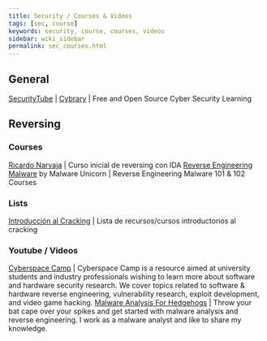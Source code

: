 ```yaml
---
title: Security / Courses & Videos
tags: [sec, course]
keywords: security, course, courses, videos
sidebar: wiki_sidebar
permalink: sec_courses.html
---
```


## General

[SecurityTube](http://www.securitytube.net/) |
[Cybrary](https://www.cybrary.it/) | Free and Open Source
Cyber Security Learning




## Reversing

### Courses

[Ricardo Narvaja](http://www.ricardonarvaja.info/) <i class="fa fa-globe"></i> | Curso inicial de reversing con IDA
[Reverse Engineering Malware](https://securedorg.github.io/) by Malware Unicorn | Reverse Engineering Malware 101 & 102 Courses

### Lists

[Introducción al Cracking](http://blog.apuromafo.net/?p=7) <i class="fa fa-globe"></i> | Lista de recursos/cursos introductorios al cracking

### Youtube / Videos

[Cyberspace Camp](https://www.youtube.com/channel/UCCm0tSE3YMifM93QjqsWRJA) | Cyberspace Camp is a resource aimed at university students and industry professionals wishing to learn more about software and hardware security research. We cover topics related to software & hardware reverse engineering, vulnerability research, exploit development, and video game hacking.
[Malware Analysis For Hedgehogs](https://www.youtube.com/channel/UCVFXrUwuWxNlm6UNZtBLJ-A) | Throw your bat cape over your spikes and get started with malware analysis and reverse engineering.
I work as a malware analyst and like to share my knowledge.
